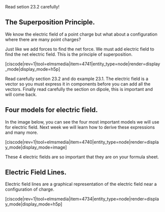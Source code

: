 <stop-note title="Read Knight 4ed" icon="stopnoteicons:book-icon">
<span slot="message">Read setion 23.2 carefully!</span>
</stop-note>

## The Superposition Principle. 

We know the electric field of a point charge but what about a configuration where there are many point charges? 

Just like we add forces to find the net force. We must add electric field to find the net electric field. This is the principle of superposition. 

[ciscode|rev=1|tool=elmsmedia|item=4741|entity_type=node|render=display_mode|display_mode=h5p]


<lrndesign-sidenote label="Instructor Note" icon="bookmark" bg-color="#c2e5f2">
Read carefully section 23.2 and do example 23.1. The electric field is a vector so you must express it in components before you can add all the vectors. Finally read carefully the section on dipole, this is important and will come back. 
</lrndesign-sidenote>
 

## Four models for electric field. 

In the image below, you can see the four most important models we will use for electric field. Next week we will learn how to derive these expressions and many more. 

[ciscode|rev=1|tool=elmsmedia|item=4740|entity_type=node|render=display_mode|display_mode=image]

<lrndesign-sidenote label="Instructor Note" icon="bookmark" bg-color="#c2e5f2">
These 4 electric fields are so important that they are on your formula sheet. 
</lrndesign-sidenote>


## Electric Field Lines. 

Electric field lines are a graphical representation of the electric field near a configuration of charge. 

[ciscode|rev=1|tool=elmsmedia|item=4734|entity_type=node|render=display_mode|display_mode=h5p]